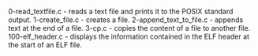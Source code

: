 0-read_textfile.c - reads a text file and prints it to the POSIX standard output.
1-create_file.c - creates a file.
2-append_text_to_file.c - appends text at the end of a file.
3-cp.c - copies the content of a file to another file.
100-elf_header.c - displays the information contained in the ELF header at the start of an ELF file.
